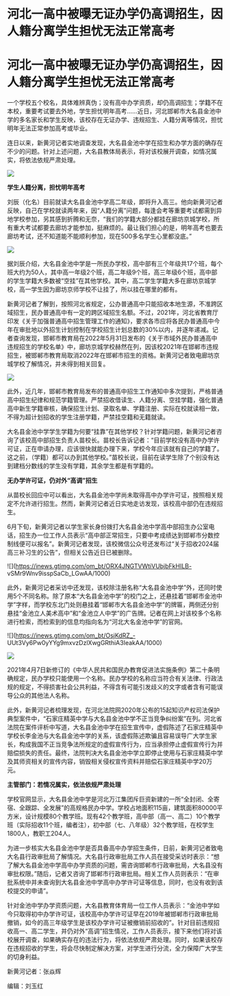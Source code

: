# 河北一高中被曝无证办学仍高调招生，因人籍分离学生担忧无法正常高考

# 河北一高中被曝无证办学仍高调招生，因人籍分离学生担忧无法正常高考

一个学校五个校名，具体难辨真伪；没有高中办学资质，却仍高调招生；学籍不在本校，重要考试要去外地，学生担忧明年高考……近日，河北邯郸市大名县金池中学的多名家长和学生反映，该校存在无证办学、违规招生、人籍分离等情况，担忧明年无法正常参加高考或毕业。

连日以来，新黄河记者实地调查发现，大名县金池中学在招生和办学方面的确存在不少的问题。针对上述问题，大名县教体局表示，将对该校展开调查，如情况属实，将依法依规严肃处理。

![](https://inews.gtimg.com/om_bt/OyCngueH4-gwyqovdR7I6cgDhtMd6fEmtbJWp4H0U3opcAA/1000)

**学生人籍分离，担忧明年高考**

刘辰（化名）目前就读大名县金池中学高二年级，即将升入高三。他向新黄河记者反映，自己在学校就读两年来，因“人籍分离”问题，每逢会考等重要考试都需到异地学校参加，另其感到折腾和无奈，“我们的学籍大部分都挂在廊坊京城学校，所有重大考试都要去廊坊才能参加，挺麻烦的。最让我们担心的是，明年高考也要去廊坊考试，还不知道能不能顺利参加，现在500多名学生心里都没底。”

![](https://inews.gtimg.com/om_bt/OClPQcvZFEwPC2eEyU-3P7MCZB7mZ76tT26qV5dY2mB04AA/1000)

据刘辰介绍，大名县金池中学是一所民办学校，高中部有三个年级共17个班，每个班大约为50人，其中高一年级2个班，高二年级9个班，高三年级6个班，高中部的学生学籍大多数被“空挂”在其他学校。其中，高二学生学籍大多在廊坊京城学校，高一学生因为廊坊京师学校不让挂了，所以挂在哪里的都有。

新黄河记者了解到，按照河北省规定，公办普通高中只能招收本地生源，不准跨区域招生，民办普通高中有一定的跨区域招生名额。不过，2021年，河北省教育厅印发《关于加强普通高中招生管理工作的通知》，要求各市应将各民办普通高中今年在审批地以外招生计划控制在学校招生计划总数的30%以内，并逐年递减。记者查询发现，邯郸市教育局在2022年5月31日发布的《关于市域外民办普通高中违规招生的学校名单》中，廊坊京城学校赫然在列，因该校2021年在邯郸市违规招生，被邯郸市教育局取消2022年在邯郸市招生的资格。新黄河记者致电廊坊京城学校了解情况，并未得到相关回复。

![](https://inews.gtimg.com/om_bt/OrpOsMTq7_dVPCNR5_cde00sBUxthHifIpQ8B_AYESMc4AA/1000)

此外，近几年，邯郸市教育局发布的普通高中招生工作通知中多次提到，严格普通高中招生纪律和规范学籍管理。严禁招收借读生、人籍分离、空挂学籍，强化普通高中新生学籍审核，确保招生计划、录取名单、学籍注册、实际在校就读相一致，不得为超计划招收的学生注册学籍，严禁挂空籍和无籍就读。

大名县金池中学学生学籍为何要“挂靠”在其他学校？针对学籍问题，新黄河记者咨询了该校高中部招生负责人苗校长。苗校长告诉记者：“目前学校没有高中办学许可证，正在申请办理，应该很快就能办理下来，学校今年应该就有自己的学籍了。这之前，（学籍）都可以办到其他学校。”苗校长说，目前在读学生除了个别没有达到建档分数线的学生没有学籍，其余学生都是有学籍的。

**无办学许可证，仍对外“高调”招生**

从苗校长回应中可以看出，大名县金池中学尚未取得高中办学许可证，按照相关规定不允许进行招生。然而，新黄河记者近日实地走访发现，该校高中部仍在违规招生。

6月下旬，新黄河记者以学生家长身份拨打大名县金池中学高中部招生办公室电话，招生办一位工作人员表示“高中部正常招生，只要中考成绩达到邯郸市分数控制线便可以报名”。新黄河记者发现，该校微信公众号还发布过“关于招收2024届高三补习生的公告”，但相关公告近日已被删除。

![](https://inews.gtimg.com/om_bt/ORX4JNGTVWtiVUbjbFkHILB-
vSMr9Wnv9isspSaCb_LGwAA/1000)

此外，新黄河记者采访中还发现，该校除注册名称“大名县金池中学”外，还同时使用5个不同名称。除了原本“大名县金池中学”的校门之上，还悬挂着“邯郸市金池中学”字样，而学校东北门处则悬挂着“邯郸市大名县金池中学”的牌匾，两侧还分别悬挂“金池立人美术高中”和“金池立人中学”的广告牌。记者在网上对该校多个名称进行检索，而检索到的信息均指向名为“河北大名金池中学”的官网。

![](https://inews.gtimg.com/om_bt/OsjKdRZ_-
UUt3Vy6Pw0yYYg9mxvzDzlXwgGRthiA3IeakAA/1000)

![](https://inews.gtimg.com/om_bt/OaObui8D1mJyBiDH9qpEvpqCGBAtNd0UafsEB6_dTmT_IAA/1000)

2021年4月7日新修订的《中华人民共和国民办教育促进法实施条例》第二十条明确规定，民办学校只能使用一个名称。民办学校的名称应当符合有关法律、行政法规的规定，不得损害社会公共利益，不得含有可能引发歧义的文字或者含有可能误导公众的其他法人名称。

此外，新黄河记者梳理发现，在河北法院网2020年公布的15起知识产权司法保护典型案件中，“石家庄精英中学与大名县金池中学不正当竞争纠纷案”在列。河北省法院在案件评析中写道，大名县金池中学在招生宣传中，虚假陈述了石家庄精英中学校长李金池与大名县金池中学的关系，该虚假陈述欺骗且容易误导广大学生家长，构成我国不正当竞争法所规定的虚假宣传行为，应当承担停止虚假宣传行为并赔偿损失的责任。最终，法院判决大名县金池中学立即停止使用与石家庄精英中学及其师资相关的宣传内容，销毁相关侵权宣传资料并赔偿石家庄精英中学20万元。

**主管部门：若情况属实，依法依规严肃处理**

学校官网显示，大名县金池中学是河北万江集团斥巨资新建的一所“全封闭、全寄宿、全跟踪、全发展”的高规格民办中学。学校占地面积115亩，建筑面积80000平方米，设计规模80个教学班。现有42个教学班，高中部（高一、高二）10个教学班（实际招收11个班，编者注），初中部（七、八年级）32个教学班，在校学生1800人，教职工204人。

为进一步核实大名县金池中学是否具备高中办学招生条件，日前，新黄河记者致电大名县行政审批局了解情况。大名县行政审批局工作人员在接受采访时表示：“想了解大名县金池中学高中办学资质的问题，需咨询邯郸市行政审批局，大名县没有审批权限。”随后，记者又咨询了邯郸市行政审批局。相关工作人员则表示：“在审批系统中并未查询到大名县金池中学高中办学许可证等信息，同时，也没有收到该校提交的申请”。

针对金池中学办学资质问题，大名县教育体育局一位工作人员表示：“金池中学如今只取得初中办学许可证，该校高中办学许可证早在2019年被邯郸市行政审批局撤销，如今的高三年级学生是该校办学许可证被撤销前招收的”。针对目前违规招收高一、高二学生，并仍对外“高调”招生情况，工作人员表示，接下来他们将对该校展开调查，如果确实存在的违法行为，将依法依规严肃处理。同时，如果该校存在违规招收的学生，将会尽快制定解决方案，对学生进行分流，全力保障广大学生的切身利益。

新黄河记者：张焱辉

编辑：刘玉红

